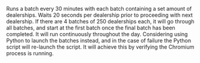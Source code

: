 Runs a batch every 30 minutes with each batch containing a set amount of dealerships. Waits 20 seconds per dealership prior to proceeding with next dealership. If there are 4 batches of 250 dealerships each, it will go through all batches, and start at the first batch once the final batch has been completed. It will run continuously throughout the day. Considering using Python to launch the batches instead, and in the case of failure the Python script will re-launch the script. It will achieve this by verifying the Chromium process is running. 

